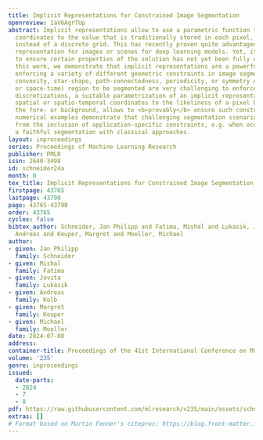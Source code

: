 ```yaml
---
title: Implicit Representations for Constrained Image Segmentation
openreview: IaV6AgrTUp
abstract: Implicit representations allow to use a parametric function that maps (spatial)
  coordinates to the value that is traditionally stored in each pixel, e.g. RGB values,
  instead of a discrete grid. This has recently proven quite advantageous as an internal
  representation for images or scenes for deep learning models. Yet, its potential
  to ensure certain properties of the solution has not yet been fully explored. In
  this work, we demonstrate that implicit representations are a powerful tool for
  enforcing a variety of different geometric constraints in image segmentation. While
  convexity, star-shape, path-connectedness, periodicity, or symmetry of the (spatial
  or space-time) region to be segmented are very challenging to enforce for pixel-wise
  discretizations, a suitable parametrization of an implicit representation, mapping
  spatial or spatio-temporal coordinates to the likeliness of a pixel belonging to
  the fore- or background, allows to <b>provably</b> ensure such constraints. Several
  numerical examples demonstrate that challenging segmentation scenarios can benefit
  from the inclusion of application-specific constraints, e.g. when occlusions prevent
  a faithful segmentation with classical approaches.
layout: inproceedings
series: Proceedings of Machine Learning Research
publisher: PMLR
issn: 2640-3498
id: schneider24a
month: 0
tex_title: Implicit Representations for Constrained Image Segmentation
firstpage: 43765
lastpage: 43790
page: 43765-43790
order: 43765
cycles: false
bibtex_author: Schneider, Jan Philipp and Fatima, Mishal and Lukasik, Jovita and Kolb,
  Andreas and Keuper, Margret and Moeller, Michael
author:
- given: Jan Philipp
  family: Schneider
- given: Mishal
  family: Fatima
- given: Jovita
  family: Lukasik
- given: Andreas
  family: Kolb
- given: Margret
  family: Keuper
- given: Michael
  family: Moeller
date: 2024-07-08
address:
container-title: Proceedings of the 41st International Conference on Machine Learning
volume: '235'
genre: inproceedings
issued:
  date-parts:
  - 2024
  - 7
  - 8
pdf: https://raw.githubusercontent.com/mlresearch/v235/main/assets/schneider24a/schneider24a.pdf
extras: []
# Format based on Martin Fenner's citeproc: https://blog.front-matter.io/posts/citeproc-yaml-for-bibliographies/
---
```

